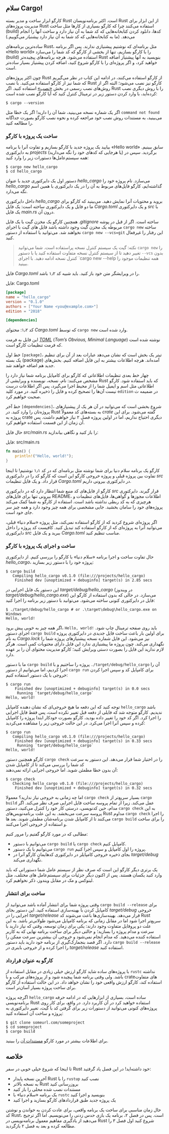 ## سلام Cargo!

کارگو ابزار ساخت و مدیر بسته Rust است. اکثر برنامه‌نویسان Rust از این ابزار برای 
مدیریت پروژه‌های Rust استفاده می‌کنند چرا که کارگو بسیاری از کار‌ها مثل ساخت (build) کد‌ها، دانلود 
کردن کتابخانه‌هایی که کد شما به آن نیاز دارد و ساخت آنها را انجام می‌دهد. (ما به کتابخانه‌هایی که کد شما به آن 
نیاز دارد *پیشنیاز* می‌گوییم.)

ساده‌ترین برنامه‌های Rust، مثل برنامه‌ای که نوشتیم پیشنیازی ندارند. پس اگر برنامه «Hello world» را با 
کارگو بسازیم، تنها از بخشی از کارگو که کد شما را می‌سازد (build) استفاده می‌شود. هرچه برنامه‌های پیچیده‌تر Rust 
بنویسید به آنها پیشنیاز اضافه خواهید کرد، و اگر پروژه‌ای را با کارگو شروع کنید، اضافه کردن پیشنیاز بسیار ساده‌تر است.

چون اکثر پروژه‌های Rust از کارگو استفاده می‌کنند، در ادامه این کتاب در نظر می‌گیریم که شما نیز از کارگو 
استفاده می‌کنید. با نصب Rust کارگو نیز نصب می‌شود؛ البته اگر از روش‌های نصب رسمی در بخش [«نصب»][installation]<!-- ignore --> استفاده کنید.
اگر Rust را با روش دیگری نصب کرده‌اید، با وارد کردن دستور زیر در ترمینال کنترل کنید که آیا کارگو نصب شده است:

```text
$ cargo --version
```

اگر یک شماره نسخه می‌بینید، شما آن را دارید! اگر یک خطا مثل `command not found` می‌بینید، به مستندات روش 
نصب خود مراجعه کرده و نحوه نصب کارگو بصورت جداگانه را مطالعه کنید.

### ساخت یک پروژه با کارگو

بیایید یک پروژه جدید با کارگو بسازیم و تفاوت آنرا با برنامه «Hello world» سابق ببینیم. به دایرکتوری *projects* (یا هرجایی 
که کد‌های خود را نگه می‌دارید) برگردید. سپس در همه سیستم‌عامل‌ها دستورات زیر را وارد کنید:

```text
$ cargo new hello_cargo
$ cd hello_cargo
```

دستور اول یک دایرکتوری جدید با عنوان *hello_cargo* می‌سازد. نام پروژه خود را *hello_cargo* گذاشته‌ایم،
کارگو فایل‌های مربوط به آن را در یک دایرکتوری با همین اسم نگه می‌دارد. 

داخل دایرکتوری *hello_cargo* بروید و محتویات آنرا نمایش دهید. می‌بینید که کارگو برای ما دو فایل و یک دایرکتوری 
ساخته است: یک فایل *Cargo.toml* و یک دایرکتوری *src* با یک فایل *main.rs* درون آن.

همچنین کارگو یک مخزن گیت با یک فایل *.gitignore* ساخته است. اگر از قبل در پوشه مربوطه یک مخزن گیت 
وجود داشته باشد فایل های گیت با اجرای `cargo new` ساخته نخواهند شد. می‌توانید با استفاده از دستور
`cargo new --vcs=git` این رفتار را غیرفعال کنید.

> نکته: گیت یک سیستم کنترل نسخه پراستفاده است. شما می‌توانید `cargo new` را تغییر دهید تا از 
> سیستم کنترل نسخه متفاوت استفاده کنید یا با دستور `--vcs` بدون کنترل نسخه ادامه دهید.
> با اجرای `cargo new --help همه تنظیمات موجود را ببینید.

فایل *Cargo.toml* را در ویرایشگر متن خود باز کنید. باید شبیه کد ۱٫۲ باشد.

<span class="filename">فایل: Cargo.toml</span>

```toml
[package]
name = "hello_cargo"
version = "0.1.0"
authors = ["Your Name <you@example.com>"]
edition = "2018"

[dependencies]
```

<span class="caption">کد ۱٫۲: محتوای *Cargo.toml* که توسط `cargo
new` وارد شده است.</span>

این فایل به فرمت [*TOML*][toml]<!-- ignore --> (*Tom’s Obvious, Minimal Language*) نوشته 
شده است که فرمت تنظیمات کارگو است.

[toml]: https://github.com/toml-lang/toml

خط اول `[package]`، تیتر یک بخش است که نشان می‌دهد عبارات بعد از آن برای تنظیم یک بسته (package) آمده‌اند.
هرچه اطلاعات بیشتر به این فایل اضافه کنیم. بخش‌های جدید هم اضافه خواهند شد.

چهار خط بعدی تنظیمات اطلاعاتی که کارگو برای کامپایل برنامه شما نیاز دارد را مشخص می‌کنند: نام، نسخه، نویسنده 
و ویرایشی از Rust که باید استفاده شود. کارگو اطلاعاتی مثل اسم و ایمیل شما را از محیط اجرا می‌گیرد، پس اگر
اطلاعات درست نیست آن‌ها را تصحیح کرده و فایل را ذخیره کنید. در مورد کلید `edition` در ضمیمه ث صحبت خواهیم کرد.

خط آخر `[dependencies]`، شروع بخشی است که می‌توانید در آن هر یک از پیشنیاز‌های پروژه‌تان را وارد کنید.
در Rust به بسته‌های کد معمولاً *crate* گفته می‌شود. برای این پروژه به crate دیگری احتیاج نداریم، اما در اولین پروژه فصل ۲ 
نیاز خواهیم داشت. پس آن زمان از این قسمت استفاده خواهیم کرد.

حال فایل *src/main.rs* را باز کنید و نگاهی بیاندازید:

<span class="filename">فایل: src/main.rs</span>

```rust
fn main() {
    println!("Hello, world!");
}
```

کارگو یک برنامه سلام دنیا برای شما نوشته مثل برنامه‌ای که در کد ۱٫۱ نوشتیم! تا اینجا تفاوت بین پروژه قبلی و پروژه 
خروجی کارگو این است که کارگو کد‌ را در دایرکتوری *src* قرار داد. و یک فایل تنظیمات *Cargo.toml* در دایرکتوری بیرونی داریم.

کارگو از فایل‌های کد منبع شما انتظار دارد که در دایرکتوری *src* قرار گیرند. دایرکتوری بیرونی تنها برای 
فایل‌های README، اطلاعات مجوز‌ها و گواهی‌ها، فایل‌های تنظیمات و هرچیزی که به کد ربطی نداشته باشد 
است. استفاده از کارگو به شما کمک می‌کند پروژه‌های خود را سامان بخشید. ‌جایی مشخصی برای همه چیز وجود دارد 
و همه چیز سر جای خود است.

اگر پروژه‌ای شروع کردید که از کارگو استفاده نمی‌کند، مثل پروژه «سلام دنیا» قبلی، می‌توانید آنرا به پروژه‌ای که از کارگو استفاده کند تبدیل کنید.
کافیست کد پروژه را داخل دایرکتوری *src* ببرید و یک فایل *Cargo.toml* مناسب تنظیم کنید.

### ساخت و اجرای یک پروژه با کارگو

حال تفاوت ساخت و اجرا برنامه «سلام دنیا» با کارگو را بررسی کنیم.
از دایرکتوری *hello_cargo*، پروژه خود را با دستور زیر بسازید:

```text
$ cargo build
   Compiling hello_cargo v0.1.0 (file:///projects/hello_cargo)
    Finished dev [unoptimized + debuginfo] target(s) in 2.85 secs
```

این دستور یک فایل اجرایی در *target/debug/hello_cargo* (در ویندوز ‌*target/debug/hello_cargo.exe*) می‌سازد. در حالی که بدون
استفاده از کارگو این فایل در دایرکتوری کنونی ساخته می‌شود. می‌توانید با دستور زیر برنامه را اجرا کنید:

```text
$ ./target/debug/hello_cargo # or .\target\debug\hello_cargo.exe on Windows
Hello, world!
```

اگر همه چیز به خوبی پیش برود، `Hello, world!‍` باید روی صفحه ترمینال چاپ شود. اجرای
دستور `cargo build` برای اولین بار باعث ساخت فایل جدیدی در دایرکتوری پروژه به نام *Cargo.lock* نیز می‌شود.
این فایل شماره نسخه پیشنیاز‌های پروژه شما را نگهداری می‌کند. چون پروژه ما پیشنیازی ندارد این فایل دارای محتویات
کمی است. هرگز لازم ندارید این فایل را بصورت دستی ویرایش کنید؛ کارگو مدیریت محتوای آن را بر عهده دارد.

ما با دستور `cargo build` پروژه را ساختیم و با `./target/debug/hello_cargo` آن را اجرا کردیم، اما می‌توانیم از دستور `cargo run` 
برای کامپایل کد و سپس اجرا کردن خروجی با یک دستور استفاده کنیم:

```text
$ cargo run
    Finished dev [unoptimized + debuginfo] target(s) in 0.0 secs
     Running `target/debug/hello_cargo`
Hello, world!
```

توجه کنید که این دفعه ما هیچ خروجی‌ای که نشان دهنده کامپایل `hello_cargo` باشد ندیدیم. کارگو متوجه شد که فایلی
از دفعه قبل تغییر نکرده است، پس فقط فایل اجرایی را اجرا کرد. اگر کد خود را تغییر داده بودید، کارگو بصورت خودکار ابتدا
پروژه را کامپایل کرده و سپس آنرا اجرا می‌کرد. در این حالت خروجی زیر را مشاهده می‌کردید:

```text
$ cargo run
   Compiling hello_cargo v0.1.0 (file:///projects/hello_cargo)
    Finished dev [unoptimized + debuginfo] target(s) in 0.33 secs
     Running `target/debug/hello_cargo`
Hello, world!
```

کارگو همچنین دستور `cargo check` را در اختیار شما قرار می‌دهد. این دستور به سرعت کد شما را بررسی می‌کند تا از کامپایل شدن  
آن بدون خطا مطمئن شوید. اما خروجی اجرایی ارائه نمی‌دهند:

```text
$ cargo check
   Checking hello_cargo v0.1.0 (file:///projects/hello_cargo)
    Finished dev [unoptimized + debuginfo] target(s) in 0.32 secs
```

اما چه زمانی به خروجی نیاز ندارید؟ معمولا `cargo check` بسیار سریع‌تر از `cargo build` عمل می‌کند.
زیرا از تمام پروسه ساخت فایل اجرایی صرف نظر می‌کند. اگر مدام، حین کدنویسی، درستی کار خود را کنترل می‌کنید،
دستور `cargo check` به این پروسه سرعت می‌بخشد. به این علت برنامه‌نویس‌های Rust مداوم `cargo check` را
اجرا می‌کنند تا از کامپایل شدن برنامه‌شان مطمئن شوند. بعد ها `cargo build` را برای ساخت و استفاده از خروجی اجرا می‌کنند.

مطالبی که در مورد کارگو گفتیم را مرور کنیم:

* می‌توانیم با دستور `cargo build` یا `cargo check` کامپایل کنیم.
* می‌توانیم با یک دستور `cargo run` پروژه را اول کامپایل و سپس اجرا کنیم.
* بجای ذخیره خروجی کامپایلر در دایرکتوری کدهایمان کارگو آنرا در *target/debug* نگهداری می‌کند.

یک برتری دیگر کارگو این است که صرف نظر از سیستم عامل شما دستوراتی که باید وارد کنید یکسان هستند. پس
از اکنون دیگر جزئیات برای سیستم‌عامل های مختلف، مثل لینوکس و مک در مقابل ویندوز، ذکر نخواهیم کرد.

### ساخت برای انتشار

وقتی پروژه شما برای انتشار آماده باشد می‌توانید از `cargo build --release` برای کامپایل کردن با بهینه‌سازی استفاده کنید.
این دستور بجای *target/debug* خروجی اجرایی را در *target/release* قرار می‌دهد. بهینه‌سازی‌ها باعث می‌شوند کد Rust سریع‌تر
اجرا شود اما در مقابل زمانی که برنامه کامپایل می‌شود طولانی‌تر باشد. به این علت دو پروفایل متفاوت وجود دارند: یکی برای زمان توسعه، 
وقتی که نیاز دارید با سرعت و مدام پروژه را بسازید؛ و حالتی دیگر برای ساخت برنامه نهایی که به کاربر استفاده کننده می‌دهید. که
مدام انجام نمی‌شود و خروجی آن بیشترین سرعت ممکن را دارد. اگر قصد بنجمارک‌گیری از برنامه خود دارید باید دستور `cargo build --release` 
را اجرا کرده و از خروجی باینری در *target/release* استفاده کنید.

### کارگو به عنوان قرارداد

با پروژه‌های ساده شاید کارگو ارزش خیلی زیادی در مقابل استفاده از `rustc` نداشته باشد. ولی وقتی برنامه شما پیچیده شود و از پروژه‌های مرکب و
با crate‌های متفاوت استفاده کند، کارگو ارزش واقعی خود را نشان خواهد داد. در این حالت استفاده از کارگو برای ساخت پروژه بسیار آسان‌تر است.

اگرچه پروژه `hello_cargo` ساده است، بسیاری از ابزارهایی که در ادامه حرفه برنامه‌نویسی Rust استفاده خواهید کرد 
در آن کاربرد دارد. در واقع، برای کار روی پروژه‌های کنونی می‌توانید از دستورات زیر برای گرفتن کد با گیت، تغییر دایرکتوری به پروژه و
ساخت آن استفاده کنید:

```text
$ git clone someurl.com/someproject
$ cd someproject
$ cargo build
```

برای اطلاعات بیشتر در مورد کارگو [مستندات آن] را ببینید.

[مستندات آن]: https://doc.rust-lang.org/cargo/

## خلاصه

تا اینجا که شروع خیلی خوبی در سفر Rust خود داشته‌اید! در این فصل یاد گرفتید:

* آخرین نسخه پایدار Rust را با `rustup` نصب کنید
* به نسخه بالاتر Rust بروزرسانی کنید
* مستندات نصب شده محلی را باز کنید
* یک برنامه «سلام دنیا» با `rustc` بنویسید و اجرا کنید
* یک پروژه جدید طبق قراردادهای کارگو بسازید و اجرا کنید

حال زمان مناسبی برای ساخت یک برنامه واقعی، برای عادت کردن به خواندن و نوشتن کد Rust، است.
پس در فصل ۲، برنامه یک بازی حدس زدنی را می‌نویسیم. اما اگر ترجیح می‌دهید از یادگیری مفاهیم معمول برنامه‌نویسی
در Rust شروع کنید اول فصل ۳ را مطالعه کرده و بعد به فصل ۲ بازگردید.

[installation]: ch01-01-installation.html#installation
